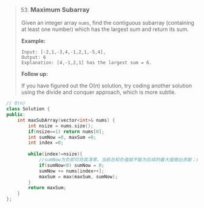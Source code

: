 > 53. ### Maximum Subarray
>
> Given an integer array `nums`, find the contiguous subarray (containing at least one number) which has the largest sum and return its sum.
>
> **Example:**
>
> ```
> Input: [-2,1,-3,4,-1,2,1,-5,4],
> Output: 6
> Explanation: [4,-1,2,1] has the largest sum = 6.
> ```
>
> **Follow up:**
>
> If you have figured out the O(*n*) solution, try coding another solution using the divide and conquer approach, which is more subtle.

```cpp
// O(n)
class Solution {
public:
    int maxSubArray(vector<int>& nums) {
        int nsize = nums.size();
        if(nsize==1) return nums[0];
        int sumNow =0, maxSum =0;
        int index =0;
        
        while(index!=nsize){
            //sumNow为负即可将其清零，当前总和负值就不能为后续的最大值做出贡献；如果全为负，最大的负值也已经被`maxSum = max(maxSum, sumNow)`这一句记录。
            if(sumNow<0) sumNow = 0;
            sumNow += nums[index++];
            maxSum = max(maxSum, sumNow);
        }
        return maxSum;
    }
};
```

